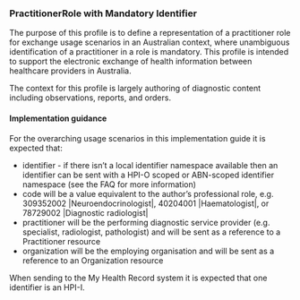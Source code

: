 ### PractitionerRole with Mandatory Identifier
The purpose of this profile is to define a representation of a practitioner role for exchange usage scenarios in an Australian context, where unambiguous identification of a practitioner in a role is mandatory. This profile is intended to support the electronic exchange of health information between healthcare providers in Australia.

The context for this profile is largely authoring of diagnostic content including observations, reports, and orders.

#### Implementation guidance
For the overarching usage scenarios in this implementation guide it is expected that:
* identifier - if there isn’t a local identifier namespace available then an identifier can be sent with a HPI-O scoped or ABN-scoped identifier namespace (see the FAQ for more information)
* code will be a value equivalent to the author’s professional role, e.g. 309352002 |Neuroendocrinologist|, 40204001 |Haematologist|, or 78729002 |Diagnostic radiologist|
* practitioner will be the performing diagnostic service provider (e.g. specialist, radiologist, pathologist) and will be sent as a reference to a Practitioner resource
* organization will be the employing organisation and will be sent as a reference to an Organization resource

When sending to the My Health Record system it is expected that one identifier is an HPI-I.